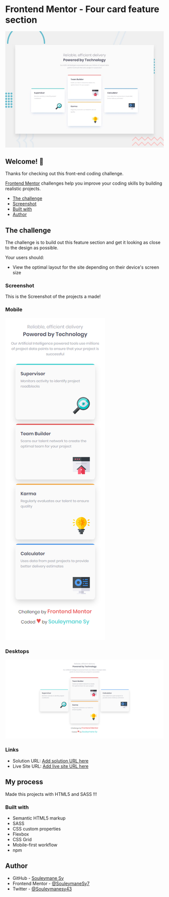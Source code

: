 # Frontend Mentor - Four card feature section

![Design preview for the Four card feature section coding challenge](./design/desktop-preview.jpg)

## Welcome! 👋

Thanks for checking out this front-end coding challenge.

[Frontend Mentor](https://www.frontendmentor.io) challenges help you improve your coding skills by building realistic projects.

- [The challenge](#the-challenge)
- [Screenshot](#screenshot)
- [Built with](#built-with)
- [Author](#author)

## The challenge

The challenge is to build out this feature section and get it looking as close to the design as possible.

Your users should:

- View the optimal layout for the site depending on their device's screen size

### Screenshot

This is the Screenshot of the projects a made!

### Mobile

![Mobile Screenshot](./preview/Mobile.png)

### Desktops

![Desktop Screenshot](./preview/Desktop.png)

### Links

- Solution URL: [Add solution URL here](https://your-solution-url.com)
- Live Site URL: [Add live site URL here](https://your-live-site-url.com)

## My process

Made this projects with HTML5 and SASS !!!

### Built with

- Semantic HTML5 markup
- SASS
- CSS custom properties
- Flexbox
- CSS Grid
- Mobile-first workflow
- npm

## Author

- GitHub - [Souleymane Sy](https://github.com/SouleymaneSy7)
- Frontend Mentor - [@SouleymaneSy7](https://www.frontendmentor.io/profile/SouleymaneSy7)
- Twitter - [@Souleymanesy43](https://twitter.com/Souleymanesy43)
